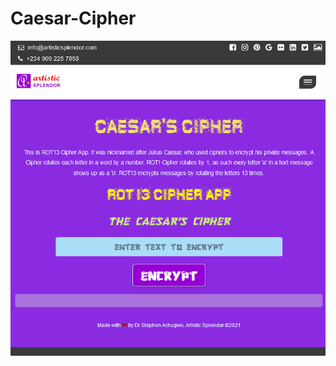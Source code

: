 # Caesar-Cipher

<img src="https://github.com/dr-stephen/Caesar-Cipher/blob/main/screen-shots/Caesar-Cipher1.png">
